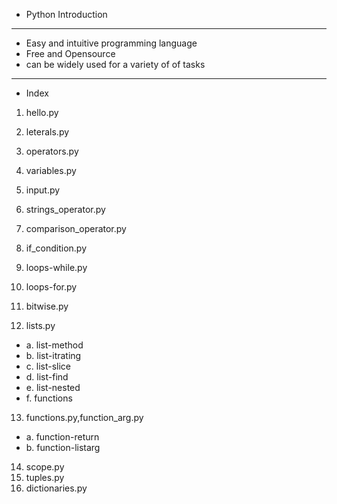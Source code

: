 - Python Introduction

---

- Easy and intuitive programming language
- Free and Opensource
- can be widely used for a variety of of tasks

---

- Index

1. hello.py
2. leterals.py
3. operators.py
4. variables.py
5. input.py
6. strings_operator.py
7. comparison_operator.py
8. if_condition.py
9. loops-while.py
10. loops-for.py
11. bitwise.py

12. lists.py

- a. list-method
- b. list-itrating
- c. list-slice
- d. list-find
- e. list-nested
- f. functions

13. functions.py,function_arg.py

- a. function-return
- b. function-listarg

14. scope.py
15. tuples.py
16. dictionaries.py
